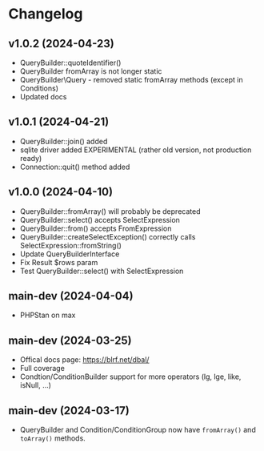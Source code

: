 # Changelog

## v1.0.2 (2024-04-23)

- QueryBuilder::quoteIdentifier()
- QueryBuilder fromArray is not longer static
- QueryBuilder\Query - removed static fromArray methods (except in Conditions)
- Updated docs

## v1.0.1 (2024-04-21)

- QueryBuilder::join() added
- sqlite driver added EXPERIMENTAL (rather old version, not production ready)
- Connection::quit() method added

## v1.0.0 (2024-04-10)

- QueryBuilder::fromArray() will probably be deprecated
- QueryBuilder::select() accepts SelectExpression
- QueryBuilder::from() accepts FromExpression
- QueryBuilder::createSelectException() correctly calls SelectExpression::fromString()
- Update QueryBuilderInterface
- Fix Result $rows param
- Test QueryBuilder::select() with SelectExpression

## main-dev (2024-04-04)

- PHPStan on max

## main-dev (2024-03-25)

- Offical docs page: https://blrf.net/dbal/
- Full coverage
- Condtion/ConditionBuilder support for more operators (lg, lge, like, isNull, ...)

## main-dev (2024-03-17)

- QueryBuilder and Condition/ConditionGroup now have `fromArray()` and `toArray()` methods.

